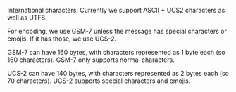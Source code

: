 International characters: Currently we support ASCII + UCS2 characters as well as UTF8.

For encoding, we use GSM-7 unless the message has special characters or emojis. If it has those, we use UCS-2.

GSM-7 can have 160 bytes, with characters represented as 1 byte each (so 160 characters). GSM-7 only supports normal characters.

UCS-2 can have 140 bytes, with characters represented as 2 bytes each (so 70 characters). UCS-2 supports special characters and emojis.
